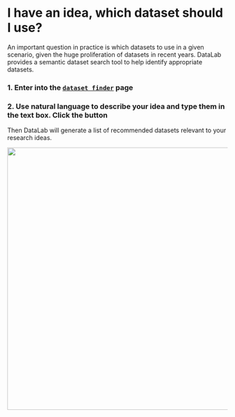 # I have an idea, which dataset should I use?

An important question in practice is which datasets to use in a given scenario, given
the huge proliferation of datasets in recent years. DataLab provides a semantic dataset search tool to help identify appropriate datasets.

### 1. Enter into the [`dataset finder`](http://datalab.nlpedia.ai/dataset_recommendation) page

### 2. Use natural language to describe your idea and type them in the text box. Click the button

Then DataLab will generate a list of recommended datasets relevant to your research ideas.

<img src="https://user-images.githubusercontent.com/59123869/155396781-b0407c8e-58c4-43f5-ad7b-1187d6211fe9.png" width="600"/>
